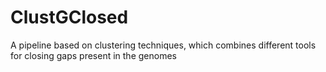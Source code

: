 # ClustGClosed
A pipeline based on clustering techniques, which combines different tools for closing gaps present in the genomes
